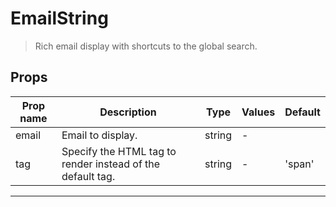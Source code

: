 # EmailString

> Rich email display with shortcuts to the global search.

## Props

| Prop name | Description                                                | Type   | Values | Default |
| --------- | ---------------------------------------------------------- | ------ | ------ | ------- |
| email     | Email to display.                                          | string | -      |         |
| tag       | Specify the HTML tag to render instead of the default tag. | string | -      | 'span'  |

---
